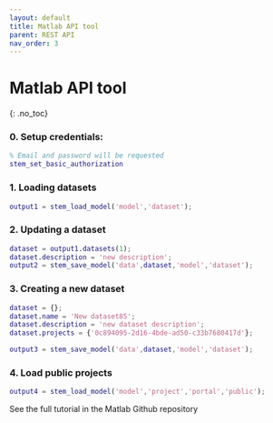 ```yaml
---
layout: default
title: Matlab API tool
parent: REST API
nav_order: 3
---
```

# Matlab API tool
{: .no_toc}

### 0. Setup credentials: 
```m
% Email and password will be requested
stem_set_basic_authorization
```

### 1. Loading datasets
```m
output1 = stem_load_model('model','dataset');
```

### 2. Updating a dataset
```m
dataset = output1.datasets(1);
dataset.description = 'new description';
output2 = stem_save_model('data',dataset,'model','dataset');
```

### 3. Creating a new dataset
```m
dataset = {};
dataset.name = 'New dataset85';
dataset.description = 'new dataset description';
dataset.projects = {'0c894095-2d16-4bde-ad50-c33b7680417d'};

output3 = stem_save_model('data',dataset,'model','dataset');
```

### 4. Load public projects
```m
output4 = stem_load_model('model','project','portal','public');
```

See the full tutorial in the Matlab Github repository

